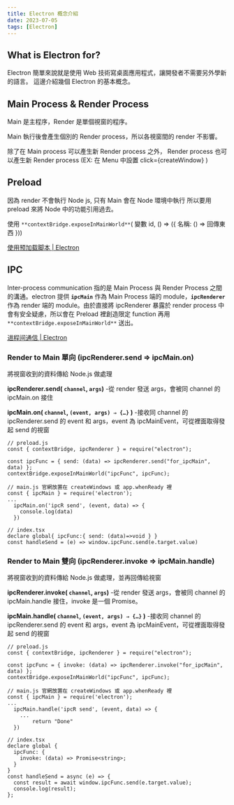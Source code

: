 ```yaml
---
title: Electron 概念介紹
date: 2023-07-05
tags: [Electron]
---
```


## What is Electron for?

Electron 簡單來說就是使用 Web 技術寫桌面應用程式，讓開發者不需要另外學新的語言。
這邊介紹幾個 Electron 的基本概念。

## Main Process & Render Process

Main 是主程序，Render 是單個視窗的程序。

Main 執行後會產生個別的 Render process，所以各視窗間的 render 不影響。

除了在 Main process 可以產生新 Render process 之外， Render process 也可以產生新 Render process (EX: 在 Menu 中設置 click={createWindow} )

## Preload

因為 render 不會執行 Node js, 只有 Main 會在 Node 環境中執行 所以要用 preload 來將 Node 中的功能引用過去。

使用 `**contextBridge.exposeInMainWorld**`( 變數 id, () ⇒ ({ 名稱: () ⇒ 回傳東西 }))

[使用预加载脚本 | Electron](https://www.electronjs.org/zh/docs/latest/tutorial/tutorial-preload)

## IPC

Inter-process communication 指的是 Main Process 與 Render Process 之間的溝通。electron 提供 **`ipcMain`** 作為 Main Process 端的 module，**`ipcRenderer`** 作為 render 端的 module。由於直接將 ipcRenderer 暴露於 render process 中會有安全疑慮，所以會在 Preload 裡創造限定 function 再用 `**contextBridge.exposeInMainWorld**` 送出。

[进程间通信 | Electron](https://www.electronjs.org/zh/docs/latest/tutorial/ipc)

### Render to Main 單向 (ipcRenderer.send ⇒ ipcMain.on)

將視窗收到的資料傳給 Node.js 做處理

**ipcRenderer.send( `channel`, `args`)** -從 render 發送 args，會被同 channel 的 ipcMain.on 接住

**ipcMain.on( `channel`, `(event, args) ⇒ {…}` )** -接收同 channel 的 ipcRenderer.send 的 event 和 args，event 為 ipcMainEvent，可從裡面取得發起 send 的視窗

```tsx
// preload.js
const { contextBridge, ipcRenderer } = require("electron");

const ipcFunc = { send: (data) => ipcRenderer.send("for_ipcMain", data) };
contextBridge.exposeInMainWorld("ipcFunc", ipcFunc);
```

```tsx
// main.js 官網放置在 createWindows 或 app.whenReady 裡
const { ipcMain } = require('electron');
...
  ipcMain.on('ipcR send', (event, data) => {
    console.log(data)
  })
```

```tsx
// index.tsx
declare global{ ipcFunc:{ send: (data)=>void } }
const handleSend = (e) => window.ipcFunc.send(e.target.value)
```

### Render to Main 雙向 (ipcRenderer.invoke ⇒ ipcMain.handle)

將視窗收到的資料傳給 Node.js 做處理，並再回傳給視窗

**ipcRenderer.invoke( `channel`, `args`)** -從 render 發送 args，會被同 channel 的 ipcMain.handle 接住，invoke 是一個 Promise。

**ipcMain.handle( `channel`, `(event, args) ⇒ {…}` )** -接收同 channel 的 ipcRenderer.send 的 event 和 args，event 為 ipcMainEvent，可從裡面取得發起 send 的視窗

```tsx
// preload.js
const { contextBridge, ipcRenderer } = require("electron");

const ipcFunc = { invoke: (data) => ipcRenderer.invoke("for_ipcMain", data) };
contextBridge.exposeInMainWorld("ipcFunc", ipcFunc);
```

```tsx
// main.js 官網放置在 createWindows 或 app.whenReady 裡
const { ipcMain } = require('electron');
...
  ipcMain.handle('ipcR send', (event, data) => {
    ...
		return "Done"
  })
```

```tsx
// index.tsx
declare global {
  ipcFunc: {
    invoke: (data) => Promise<string>;
  }
}
const handleSend = async (e) => {
  const result = await window.ipcFunc.send(e.target.value);
  console.log(result);
};
```
